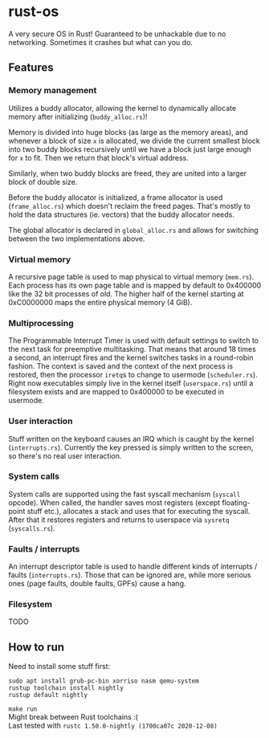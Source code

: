 # rust-os

A very secure OS in Rust! Guaranteed to be unhackable due to no networking. Sometimes it crashes but what can you do.

## Features

### Memory management
Utilizes a buddy allocator, allowing the kernel to dynamically allocate memory after initializing (`buddy_alloc.rs`)!

Memory is divided into huge blocks (as large as the memory areas), and whenever a block of size `x` is allocated, we divide the current smallest block into two buddy blocks recursively until we have a block just large enough for `x` to fit. Then we return that block's virtual address.

Similarly, when two buddy blocks are freed, they are united into a larger block of double size.

Before the buddy allocator is initialized, a frame allocator is used (`frame_alloc.rs`) which doesn't reclaim the freed pages. That's mostly to hold the data structures (ie. vectors) that the buddy allocator needs.

The global allocator is declared in `global_alloc.rs` and allows for switching between the two implementations above.

### Virtual memory

A recursive page table is used to map physical to virtual memory (`mem.rs`). Each process has its own page table and is mapped by default to 0x400000 like the 32 bit processes of old. The higher half of the kernel starting at 0xC0000000 maps the entire physical memory (4 GiB).

### Multiprocessing

The Programmable Interrupt Timer is used with default settings to switch to the next task for preemptive multitasking. That means that around 18 times a second, an interrupt fires and the kernel switches tasks in a round-robin fashion. The context is saved and the context of the next process is restored, then the processor `iretq`s to change to usermode (`scheduler.rs`). Right now executables simply live in the kernel itself (`userspace.rs`) until a filesystem exists and are mapped to 0x400000 to be executed in usermode.

### User interaction

Stuff written on the keyboard causes an IRQ which is caught by the kernel (`interrupts.rs`). Currently the key pressed is simply written to the screen, so there's no real user interaction.

### System calls

System calls are supported using the fast syscall mechanism (`syscall` opcode). When called, the handler saves most registers (except floating-point stuff etc.), allocates a stack and uses that for executing the syscall. After that it restores registers and returns to userspace via `sysretq` (`syscalls.rs`).

### Faults / interrupts

An interrupt descriptor table is used to handle different kinds of interrupts / faults (`interrupts.rs`). Those that can be ignored are, while more serious ones (page faults, double faults, GPFs) cause a hang.

### Filesystem
TODO

## How to run

Need to install some stuff first:
```
sudo apt install grub-pc-bin xorriso nasm qemu-system
rustup toolchain install nightly
rustup default nightly
```

`make run`  
Might break between Rust toolchains :(  
Last tested with `rustc 1.50.0-nightly (1700ca07c 2020-12-08)`
